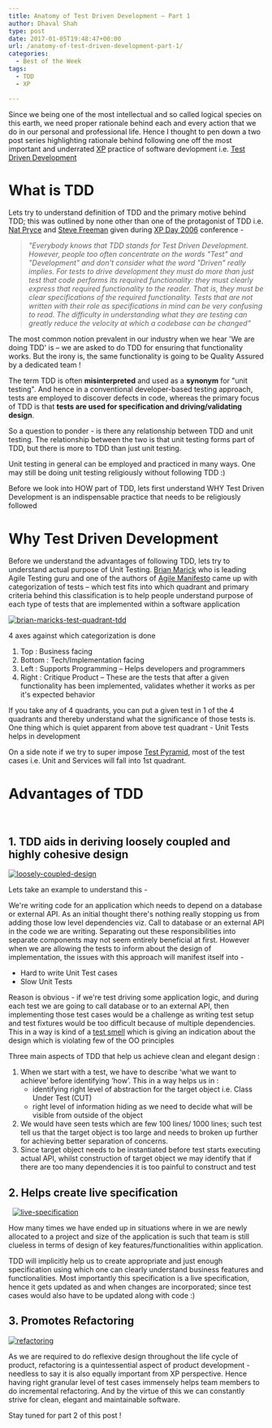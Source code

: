 ```yaml
---
title: Anatomy of Test Driven Development – Part 1
author: Dhaval Shah
type: post
date: 2017-01-05T19:48:47+00:00
url: /anatomy-of-test-driven-development-part-1/
categories:
  - Best of the Week
tags:
  - TDD
  - XP

---
```


Since we being one of the most intellectual and so called logical species on this earth, we need proper rationale behind each and every action that we do in our personal and professional life. Hence I thought to pen down a two post series highlighting rationale behind following one off the most important and underrated [XP](http://www.extremeprogramming.org/) practice of software devlopment i.e. [Test Driven Development](http://agiledata.org/essays/tdd.html)

# What is TDD
Lets try to understand definition of TDD and the primary motive behind TDD; this was outlined by none other than one of the protagonist of TDD i.e. [Nat Pryce](http://www.natpryce.com/) and [Steve Freeman](http://higherorderlogic.com/) given during [XP Day 2006](http://www.xpday.org/) conference -

>_"Everybody knows that TDD stands for Test Driven Development. However, people too often concentrate on the words "Test" and "Development" and don't consider what the word "Driven" really implies. For tests to drive development they must do more than just test that code performs its required functionality: they must clearly express that required functionality to the reader. That is, they must be clear specifications of the required functionality. Tests that are not written with their role as specifications in mind can be very confusing to read. The difficulty in understanding what they are testing can greatly reduce the velocity at which a codebase can be changed"_

The most common notion prevalent in our industry when we hear 'We are doing TDD' is – we are asked to do TDD for ensuring that functionality works. But the irony is, the same functionality is going to be Quality Assured by a dedicated team !

The term TDD is often **misinterpreted** and used as a **synonym** for "unit testing". And hence in a conventional developer-based testing approach, tests are employed to discover defects in code, whereas the primary focus of TDD is that **tests are used for specification and driving/validating design**.

So a question to ponder - is there any relationship between TDD and unit testing. The relationship between the two is that unit testing forms part of TDD, but there is more to TDD than just unit testing.

Unit testing in general can be employed and practiced in many ways. One may still be doing unit testing religiously without following TDD :)

Before we look into HOW part of TDD, lets first understand WHY Test Driven Development is an indispensable practice that needs to be religiously followed

Why Test Driven Development
===========================

Before we understand the advantages of following TDD, lets try to understand actual purpose of Unit Testing. [Brian Marick](https://en.wikipedia.org/wiki/Brian_Marick) who is leading Agile Testing guru and one of the authors of [Agile Manifesto](http://agilemanifesto.org/) came up with categorization of tests – which test fits into which quadrant and primary criteria behind this classification is to help people understand purpose of each type of tests that are implemented within a software application

[![brian-maricks-test-quadrant-tdd](http://dhaval-shah.com/wp-content/uploads/2016/12/Brian-Maricks-Test-Quadrant-TDD-1024x576.jpg)](http://dhaval-shah.com/wp-content/uploads/2016/12/Brian-Maricks-Test-Quadrant-TDD.jpg)

4 axes against which categorization is done

1.  Top : Business facing
2.  Bottom : Tech/Implementation facing
3.  Left : Supports Programming – Helps developers and programmers
4.  Right : Critique Product – These are the tests that after a given functionality has been implemented, validates whether it works as per it's expected behavior

If you take any of 4 quadrants, you can put a given test in 1 of the 4 quadrants and thereby understand what the significance of those tests is. One thing which is quiet apparent from above test quadrant - Unit Tests helps in development

On a side note if we try to super impose [Test Pyramid](https://www.mountaingoatsoftware.com/blog/the-forgotten-layer-of-the-test-automation-pyramid), most of the test cases i.e. Unit and Services will fall into 1st quadrant.

Advantages of TDD
=================

 

1\. TDD aids in deriving loosely coupled and highly cohesive design
-------------------------------------------------------------------

[![loosely-coupled-design](http://dhaval-shah.com/wp-content/uploads/2017/01/loosely-coupled-design.jpg)](http://dhaval-shah.com/wp-content/uploads/2017/01/loosely-coupled-design.jpg)

Lets take an example to understand this -

We're writing code for an application which needs to depend on a database or external API. As an initial thought there's nothing really stopping us from adding those low level dependencies viz. Call to database or an external API in the code we are writing. Separating out these responsibilities into separate components may not seem entirely beneficial at first. However when we are allowing the tests to inform about the design of implementation, the issues with this approach will manifest itself into -

*   Hard to write Unit Test cases
*   Slow Unit Tests

Reason is obvious - if we're test driving some application logic, and during each test we are going to call database or to an external API, then implementing those test cases would be a challenge as writing test setup and test fixtures would be too difficult because of multiple dependencies. This in a way is kind of a [test smell](http://xunitpatterns.com/Test%20Smells.html) which is giving an indication about the design which is violating few of the OO principles

Three main aspects of TDD that help us achieve clean and elegant design :

1.  When we start with a test, we have to describe ‘what we want to achieve’ before identifying ‘how’. This in a way helps us in :
    *   identifying right level of abstraction for the target object i.e. Class Under Test (CUT)
    *   right level of information hiding as we need to decide what will be visible from outside of the object
2.  We would have seen tests which are few 100 lines/ 1000 lines; such test tell us that the target object is too large and needs to broken up further for achieving better separation of concerns.
3.  Since target object needs to be instantiated before test starts executing actual API, whilst construction of target object we may identify that if there are too many dependencies it is too painful to construct and test

2\. Helps create live specification
-----------------------------------

  [![live-specification](http://dhaval-shah.com/wp-content/uploads/2017/01/live-specification.jpg)](http://dhaval-shah.com/wp-content/uploads/2017/01/live-specification.jpg)

How many times we have ended up in situations where in we are newly allocated to a project and size of the application is such that team is still clueless in terms of design of key features/functionalities within application.

TDD will implicitly help us to create appropriate and just enough specification using which one can clearly understand business features and functionalities. Most importantly this specification is a live specification, hence it gets updated as and when changes are incorporated; since test cases would also have to be updated along with code :)

3\. Promotes Refactoring
------------------------

[![refactoring](http://dhaval-shah.com/wp-content/uploads/2017/01/refactoring.jpg)](http://dhaval-shah.com/wp-content/uploads/2017/01/refactoring.jpg)

As we are required to do reflexive design throughout the life cycle of product, refactoring is a quintessential aspect of product development - needless to say it is also equally important from XP perspective. Hence having right granular level of test cases immensely helps team members to do incremental refactoring. And by the virtue of this we can constantly strive for clean, elegant and maintainable software.

Stay tuned for part 2 of this post !